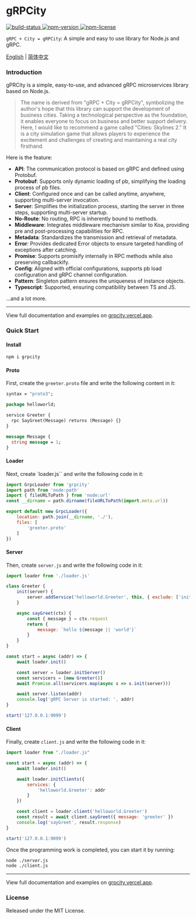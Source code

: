 # gRPCity

<p align="left">
  <a aria-label="Github build status" href="https://github.com/chakhsu/grpcity/actions">
    <img alt="build-status" src="https://github.com/chakhsu/grpcity/actions/workflows/tests.yml/badge.svg">
  </a>
  <a aria-label="NPM version" href="https://www.npmjs.com/package/grpcity">
    <img alt="npm-version" src="https://badgen.net/npm/v/grpcity">
  </a>
  <a aria-label="License" href="https://github.com/chakhsu/grpcity/blob/main/LICENSE">
    <img alt="npm-license" src="https://badgen.net/npm/license/grpcity">
  </a>
</p>

`gRPC + City = gRPCity`: A simple and easy to use library for Node.js and gRPC.

[English](./README.md) | [简体中文](./README_CN.md)

### Introduction

gPRCity is a simple, easy-to-use, and advanced gRPC microservices library based on Node.js.

> The name is derived from "gRPC + City = gRPCity", symbolizing the author's hope that this library can support the development of business cities. Taking a technological perspective as the foundation, it enables everyone to focus on business and better support delivery. Here, I would like to recommend a game called "Cities: Skylines 2." It is a city simulation game that allows players to experience the excitement and challenges of creating and maintaining a real city firsthand.

Here is the feature:

- **API**: The communication protocol is based on gRPC and defined using Protobuf.
- **Protobuf**: Supports only dynamic loading of pb, simplifying the loading process of pb files.
- **Client**: Configured once and can be called anytime, anywhere, supporting multi-server invocation.
- **Server**: Simplifies the initialization process, starting the server in three steps, supporting multi-server startup.
- **No-Route**: No routing, RPC is inherently bound to methods.
- **Middleware**: Integrates middleware mechanism similar to Koa, providing pre and post-processing capabilities for RPC.
- **Metadata**: Standardizes the transmission and retrieval of metadata.
- **Error**: Provides dedicated Error objects to ensure targeted handling of exceptions after catching.
- **Promise**: Supports promisify internally in RPC methods while also preserving callbackify.
- **Config**: Aligned with official configurations, supports pb load configuration and gRPC channel configuration.
- **Pattern**: Singleton pattern ensures the uniqueness of instance objects.
- **Typescript**: Supported, ensuring compatibility between TS and JS.

...and a lot more.

---

View full documentation and examples on [grpcity.vercel.app](https://grpcity.vercel.app).

### Quick Start

#### Install

```bash
npm i grpcity
```

#### Proto

First, create the `greeter.proto` file and write the following content in it:

```proto
syntax = "proto3";

package helloworld;

service Greeter {
  rpc SayGreet(Message) returns (Message) {}
}

message Message {
  string message = 1;
}
```

#### Loader

Next, create `loader.js`` and write the following code in it:

```js
import GrpcLoader from 'grpcity'
import path from 'node:path'
import { fileURLToPath } from 'node:url'
const __dirname = path.dirname(fileURLToPath(import.meta.url))

export default new GrpcLoader({
    location: path.join(__dirname, './'),
    files: [
        'greeter.proto'
    ]
})
```

#### Server

Then, create `server.js` and write the following code in it:

```js
import loader from './loader.js'

class Greeter {
    init(server) {
        server.addService('helloworld.Greeter', this, { exclude: ['init'] })
    }

    async sayGreet(ctx) {
        const { message } = ctx.request
        return {
            message: `hello ${message || 'world'}`
        }
    }
}

const start = async (addr) => {
    await loader.init()

    const server = loader.initServer()
    const servicers = [new Greeter()]
    await Promise.all(servicers.map(async s => s.init(server)))

    await server.listen(addr)
    console.log('gRPC Server is started: ', addr)
}

start('127.0.0.1:9099')
```

#### Client

Finally, create `client.js` and write the following code in it:

```js
import loader from "./loader.js"

const start = async (addr) => {
    await loader.init()

    await loader.initClients({
        services: {
            'helloworld.Greeter': addr
        }
    })

    const client = loader.client('helloworld.Greeter')
    const result = await client.sayGreet({ message: 'greeter' })
    console.log('sayGreet', result.response)
}

start('127.0.0.1:9099')
```

Once the programming work is completed, you can start it by running:

```sh
node ./server.js
node ./client.js
```

---

View full documentation and examples on [grpcity.vercel.app](https://grpcity.vercel.app).

### License

Released under the MIT License.
